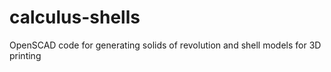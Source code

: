 # calculus-shells
OpenSCAD code for generating solids of revolution and shell models for 3D printing
